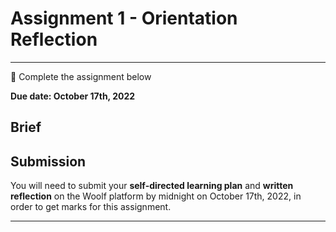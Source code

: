 # Assignment 1 - Orientation Reflection
---

<aside>


📝 Complete the assignment below

</aside>

**Due date: October 17th, 2022**

## Brief

<!--
This week's assignment will require you to use the self-directed learning process to learn about a topic that interests you, and reflect on your experience.

To complete the assignment you will need to do the following tasks:

1. **Task 1: Determine Your Learning Goal**
    1. The overall topic of your self-directed learning assignment will be the programming language, Python.
    2. Your first task is to **determine 1 thing that you would like to learn about Python.**
2. **Task 2: Create Your SDL Plan**
    1. Now that you have your learning goal, you will need to put together a plan for how you will accomplish that goal over the course of 1 week learning period. In your plan be sure to include how you will assess whether you have achieved your learning goal.
3. **Task 3: Implement Your SDL Plan**
    1. Now that you have your plan in place, you will need to implement your plan so that you can achieve your learning goal. Once you have implemented your plan you will need to evaluate how well you have achieved your learning goal.
4. **Task 4: Reflect on Your Learning**
    1. Use one of the reflective practice frameworks presented in [**Section 1.5**](/optimizing-your-learning/how-to-get-anything-you-want-in-life/reflective-practice.md) to write a reflection on your experience of self-directed learning.

## Resources

[Self-Directed Learning Plan [TBA]](/optimizing-your-learning/how-to-get-anything-you-want-in-life/assignment-1-individual-sdl/self-directed-learning-plan-tba.md)

-->

## Submission

You will need to submit your **self-directed learning plan** and **written reflection** on the Woolf platform by midnight on October 17th, 2022, in order to get marks for this assignment.

---
